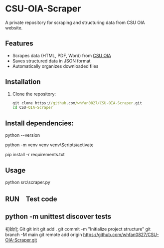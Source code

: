 # CSU-OIA-Scraper
A private repository for scraping and structuring data from CSU OIA website.

## Features
- Scrapes data (HTML, PDF, Word) from [CSU OIA](https://oia.csu.edu.tw/)
- Saves structured data in JSON format
- Automatically organizes downloaded files

## Installation
1. Clone the repository:
   ```cmd
   git clone https://github.com/whfan0827/CSU-OIA-Scraper.git
   cd CSU-OIA-Scraper
## Install dependencies:
python --version

python -m venv venv
venv\Scripts\activate

pip install -r requirements.txt

## Usage
python src\scraper.py

## RUN　Test code
python -m unittest discover tests
---



初始化 Git
git init
git add .
git commit -m "Initialize project structure"
git branch -M main
git remote add origin https://github.com/whfan0827/CSU-OIA-Scraper.git
